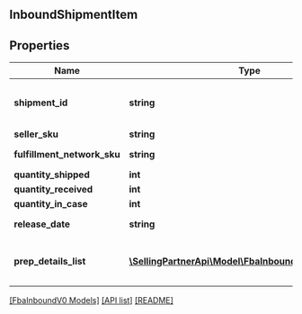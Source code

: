 ## InboundShipmentItem

## Properties

Name | Type | Description | Notes
------------ | ------------- | ------------- | -------------
**shipment_id** | **string** | A shipment identifier originally returned by the createInboundShipmentPlan operation. | [optional]
**seller_sku** | **string** | The seller SKU of the item. |
**fulfillment_network_sku** | **string** | Amazon's fulfillment network SKU of the item. | [optional]
**quantity_shipped** | **int** | The item quantity. |
**quantity_received** | **int** | The item quantity. | [optional]
**quantity_in_case** | **int** | The item quantity. | [optional]
**release_date** | **string** | A date string in ISO 8601 format. | [optional]
**prep_details_list** | [**\SellingPartnerApi\Model\FbaInboundV0\PrepDetails[]**](PrepDetails.md) | A list of preparation instructions and who is responsible for that preparation. | [optional]

[[FbaInboundV0 Models]](../) [[API list]](../../Api) [[README]](../../../README.md)
